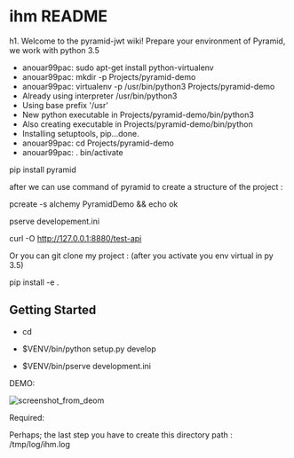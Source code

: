 ihm README
==================

h1. Welcome to the pyramid-jwt wiki! Prepare your environment of Pyramid, we work with python 3.5

- anouar99pac: sudo apt-get install python-virtualenv
- anouar99pac: mkdir -p Projects/pyramid-demo
- anouar99pac: virtualenv -p /usr/bin/python3 Projects/pyramid-demo
- Already using interpreter /usr/bin/python3
- Using base prefix '/usr'
- New python executable in Projects/pyramid-demo/bin/python3
- Also creating executable in Projects/pyramid-demo/bin/python
- Installing setuptools, pip...done.
- anouar99pac: cd Projects/pyramid-demo
- anouar99pac: . bin/activate


pip install pyramid

after we can use command of pyramid to create a structure of the project :

pcreate -s alchemy PyramidDemo && echo ok

pserve developement.ini

curl -O http://127.0.0.1:8880/test-api

Or you can git clone my project : (after you activate you env virtual in py 3.5)

pip install -e .

Getting Started
---------------

- cd <directory containing this file>

- $VENV/bin/python setup.py develop

- $VENV/bin/pserve development.ini

DEMO: 

![screenshot_from_deom](https://user-images.githubusercontent.com/12816334/30252045-c25ef3e6-966b-11e7-9c57-b99e340e3c2b.png)


Required: 

Perhaps; the last step you have to create this directory path : /tmp/log/ihm.log 
